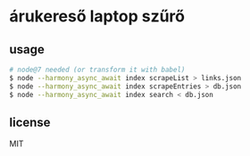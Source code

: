 # árukereső laptop szűrő

## usage

```sh
# node@7 needed (or transform it with babel)
$ node --harmony_async_await index scrapeList > links.json
$ node --harmony_async_await index scrapeEntries > db.json
$ node --harmony_async_await index search < db.json
```

## license

MIT
